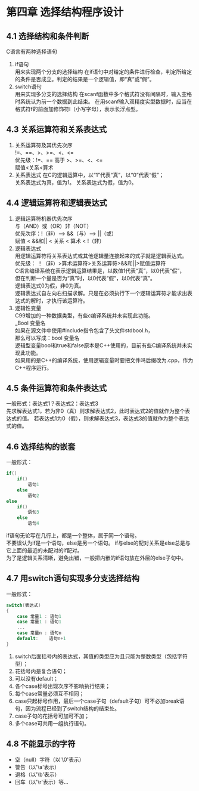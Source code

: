 第四章 选择结构程序设计
========================

4.1 选择结构和条件判断
-----------------------

C语言有两种选择语句

1. if语句  
  用来实现两个分支的选择结构
  在if语句中对给定的条件进行检查，判定所给定的条件是否成立。判定的结果是一个逻辑值，即“真”或“假”。
2. switch语句  
  用来实现多分支的选择结构
  在scanf函数中多个格式符没有间隔时，输入空格时系统认为前一个数据到此结束。
  在用scanf输入双精度实型数据时，应当在格式符f的前面加修饰符l（小写字母），表示长浮点型。

4.3 关系运算符和关系表达式
---------------------------

1. 关系运算符及其优先次序  
  !=、==、>、>=、<、<=  
  优先级：!=、== 高于 >、>=、<、<=  
  赋值<关系<算术  
2. 关系表达式
  在C的逻辑运算中，以“1”代表“真”，以“0”代表“假”；  
  关系表达式为真，值为1。
  关系表达式为假，值为0。

4.4 逻辑运算符和逻辑表达式
----------------------------

1. 逻辑运算符机器优先次序  
  与（AND）或（OR）非（NOT）  
  优先次序：!（非）--> &&（与）--> ||（或）  
  赋值 < &&和|| < 关系 < 算术 < !（非）  
2. 逻辑表达式  
  用逻辑运算符将关系表达式或其他逻辑量连接起来的式子就是逻辑表达式。  
  优先级：
  ！（非）>算术运算符>关系运算符>&&和||>赋值运算符  
  C语言编译系统在表示逻辑运算结果是，以数值1代表“真”，以0代表“假”，  
  但在判断一个量是否为“真”时，以0代表“假”，以0代表“真”。  
  逻辑表达式0为假，非0为真。  
  逻辑表达式自左向右扫描求解。只是在必须执行下一个逻辑运算符才能求出表达式的解时，才执行该运算符。  
3. 逻辑性变量  
  C99增加的一种数据类型，有些c编译系统并未实现此功能。  
  _Bool 变量名  
  如果在源文件中使用#include指令包含了头文件stdbool.h，  
  那么可以写成：bool 变量名  
  逻辑型变量bool和true和false原本是C++使用的，目前有些C编译系统并未实现此功能。  
  如果用的是C++的编译系统，使用逻辑变量时要把文件吗后缀改为.cpp，作为C++程序运行。

4.5 条件运算符和条件表达式
----------------------------

一般形式：表达式1？表达式2：表达式3  
先求解表达式1，若为非0（真）则求解表达式2，此时表达式2的值就作为整个表达式的值。
若表达式1为0（假），则求解表达式3，表达式3的值就作为整个表达式的值。

4.6 选择结构的嵌套
---------------------

一般形式：

```c
if()  
    if()
        语句1
    else
        语句2
else
    if()
        语句3
    else
        语句4
```

if语句无论写在几行上，都是一个整体，属于同一个语句。  
不要误认为if是一个语句，else是另一个语句。
if与else的配对关系是else总是与它上面的最近的未配对的if配对。  
为了是逻辑关系清晰，避免出错，一般把内嵌的if语句放在外层的else子句中。  

4.7 用switch语句实现多分支选择结构
------------------------------------

一般形式：

```c
switch(表达式)
{
    case 常量1 : 语句1
    case 常量1 : 语句1
    ...
    case 常量n : 语句n
    default:    语句n+1
}
```

1. switch后面括号内的表达式，其值的类型应为且只能为整数类型（包括字符型）；
2. 花括号内是复合语句；
3. 可以没有default；
4. 各个case标号出现次序不影响执行结果；
5. 每个case常量必须互不相同；
6. case只起标号作用，最后一个case子句（default子句）可不必加break语句，因为流程已经到了switch结构的结束处。
7. case子句的花括号可加可不加；
8. 多个case可共用一组执行语句。

4.8 不能显示的字符
---

* 空（null）字符（以'\0'表示）
* 警告（以'\a'表示）
* 退格（以'\b'表示）
* 回车（以'\r'表示）等...
